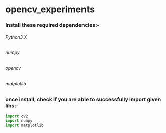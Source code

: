 # opencv_experiments
### Install these required dependencies:-
###### Python3.X
###### numpy
###### opencv
###### matplotlib

### once install, check if you are able to successfully import given libs:- 

``` python
import cv2
import numpy
import matplotlib 
```
